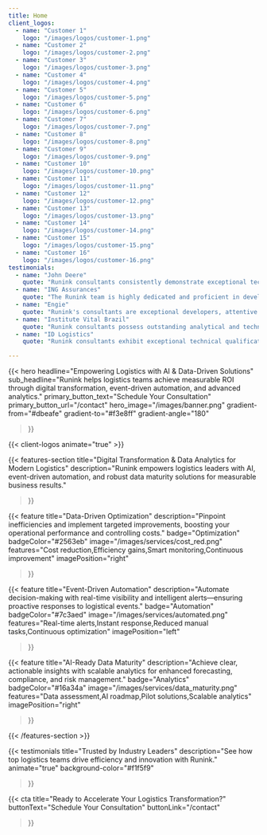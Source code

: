 ```yaml
---
title: Home
client_logos:
  - name: "Customer 1"
    logo: "/images/logos/customer-1.png"
  - name: "Customer 2"
    logo: "/images/logos/customer-2.png"
  - name: "Customer 3"
    logo: "/images/logos/customer-3.png"
  - name: "Customer 4"
    logo: "/images/logos/customer-4.png"
  - name: "Customer 5"
    logo: "/images/logos/customer-5.png"
  - name: "Customer 6"
    logo: "/images/logos/customer-6.png"
  - name: "Customer 7"
    logo: "/images/logos/customer-7.png"
  - name: "Customer 8"
    logo: "/images/logos/customer-8.png"
  - name: "Customer 9"
    logo: "/images/logos/customer-9.png"
  - name: "Customer 10"
    logo: "/images/logos/customer-10.png"
  - name: "Customer 11"
    logo: "/images/logos/customer-11.png"
  - name: "Customer 12"
    logo: "/images/logos/customer-12.png"
  - name: "Customer 13"
    logo: "/images/logos/customer-13.png"
  - name: "Customer 14"
    logo: "/images/logos/customer-14.png"
  - name: "Customer 15"
    logo: "/images/logos/customer-15.png"
  - name: "Customer 16"
    logo: "/images/logos/customer-16.png"
testimonials:
  - name: "John Deere"
    quote: "Runink consultants consistently demonstrate exceptional technical expertise and a proactive approach, significantly enhancing client trust. They deliver valuable solutions and empower clients through effective knowledge transfer, making them indispensable assets to any project."
  - name: "ING Assurances"
    quote: "The Runink team is highly dedicated and proficient in developing data pipelines well aligned with Data Governance and Strategic Roadmap. Their commitment to staying updated ensures they consistently bring innovative solutions to complex challenges."
  - name: "Engie"
    quote: "Runink's consultants are exceptional developers, attentive to project details and consistently supportive of their colleagues. Their collaborative approach significantly enhances overall team performance."
  - name: "Institute Vital Brazil"
    quote: "Runink consultants possess outstanding analytical and technical skills coupled with exemplary leadership. Their ability to quickly and effectively resolve complex problems makes them invaluable to any organization seeking top-tier expertise."
  - name: "ID Logistics"
    quote: "Runink consultants exhibit exceptional technical qualifications and unwavering commitment, consistently surpassing client expectations in analytics and digital transformation projects."

---
```


{{< hero 
    headline="Empowering Logistics with AI & Data-Driven Solutions"
    sub_headline="Runink helps logistics teams achieve measurable ROI through digital transformation, event-driven automation, and advanced analytics."
    primary_button_text="Schedule Your Consultation"
    primary_button_url="/contact"
    hero_image="/images/banner.png"
    gradient-from="#dbeafe"
    gradient-to="#f3e8ff"
    gradient-angle="180"
>}}

{{< client-logos animate="true" >}}

{{< features-section 
    title="Digital Transformation & Data Analytics for Modern Logistics"
    description="Runink empowers logistics leaders with AI, event-driven automation, and robust data maturity solutions for measurable business results."
>}}

{{< feature
    title="Data-Driven Optimization"
    description="Pinpoint inefficiencies and implement targeted improvements, boosting your operational performance and controlling costs."
    badge="Optimization"
    badgeColor="#2563eb"
    image="/images/services/cost_red.png"
    features="Cost reduction,Efficiency gains,Smart monitoring,Continuous improvement"
    imagePosition="right"
>}}

{{< feature
    title="Event-Driven Automation"
    description="Automate decision-making with real-time visibility and intelligent alerts—ensuring proactive responses to logistical events."
    badge="Automation"
    badgeColor="#7c3aed"
    image="/images/services/automated.png"
    features="Real-time alerts,Instant response,Reduced manual tasks,Continuous optimization"
    imagePosition="left"
>}}

{{< feature
    title="AI-Ready Data Maturity"
    description="Achieve clear, actionable insights with scalable analytics for enhanced forecasting, compliance, and risk management."
    badge="Analytics"
    badgeColor="#16a34a"
    image="/images/services/data_maturity.png"
    features="Data assessment,AI roadmap,Pilot solutions,Scalable analytics"
    imagePosition="right"
>}}

{{< /features-section >}}

{{< testimonials 
    title="Trusted by Industry Leaders"
    description="See how top logistics teams drive efficiency and innovation with Runink."
    animate="true"
    background-color="#f1f5f9"
>}}

{{< cta 
    title="Ready to Accelerate Your Logistics Transformation?"
    buttonText="Schedule Your Consultation"
    buttonLink="/contact"
>}}
